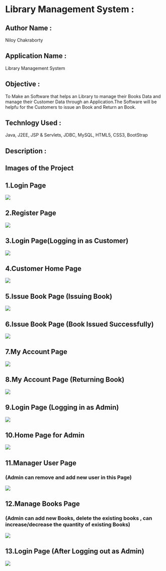 # Library Management System : 

## Author Name : 
   Niloy Chakraborty

## Application Name : 
   Library Management System

## Objective :
   To Make an Software that helps an Library to manage their Books Data and manage their Customer 
   Data through an Application.The Software  will be helpfu for the Customers to issue an Book
   and Return an Book.

## Technlogy Used :  
  Java, J2EE, JSP & Servlets, JDBC, MySQL, HTML5, CSS3, BootStrap
        
## Description :     



## Images of the Project

## 1.Login Page
![](https://github.com/niloy2019/Library-Management-System/blob/master/Images%20of%20the%20Project/1.PNG)

## 2.Register Page
![](https://github.com/niloy2019/Library-Management-System/blob/master/Images%20of%20the%20Project/2.PNG)

## 3.Login Page(Logging in as Customer)
![](https://github.com/niloy2019/Library-Management-System/blob/master/Images%20of%20the%20Project/3.PNG)

## 4.Customer Home Page
![](https://github.com/niloy2019/Library-Management-System/blob/master/Images%20of%20the%20Project/4.PNG)

## 5.Issue Book Page (Issuing Book) 
![](https://github.com/niloy2019/Library-Management-System/blob/master/Images%20of%20the%20Project/5.PNG)

## 6.Issue Book Page (Book Issued Successfully)
![](https://github.com/niloy2019/Library-Management-System/blob/master/Images%20of%20the%20Project/6.PNG)

## 7.My Account Page
![](https://github.com/niloy2019/Library-Management-System/blob/master/Images%20of%20the%20Project/7.PNG)

## 8.My Account Page (Returning Book)
![](https://github.com/niloy2019/Library-Management-System/blob/master/Images%20of%20the%20Project/8.PNG)

## 9.Login Page (Logging in as Admin)
![](https://github.com/niloy2019/Library-Management-System/blob/master/Images%20of%20the%20Project/9.PNG)

## 10.Home Page for Admin
![](https://github.com/niloy2019/Library-Management-System/blob/master/Images%20of%20the%20Project/10.PNG)

## 11.Manager User Page 
### (Admin can remove and add new user in this Page)
![](https://github.com/niloy2019/Library-Management-System/blob/master/Images%20of%20the%20Project/11.PNG)

## 12.Manage Books Page
### (Admin can add new Books, delete the existing books , can increase/decrease the quantity of existing Books)
![](https://github.com/niloy2019/Library-Management-System/blob/master/Images%20of%20the%20Project/12.PNG)

## 13.Login Page (After Logging out as Admin)
![](https://github.com/niloy2019/Library-Management-System/blob/master/Images%20of%20the%20Project/1.PNG)
